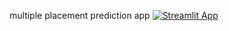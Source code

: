 multiple placement prediction app
[![Streamlit App](https://static.streamlit.io/badges/streamlit_badge_black_white.svg)](https://<msppsystem>.streamlit.app)

